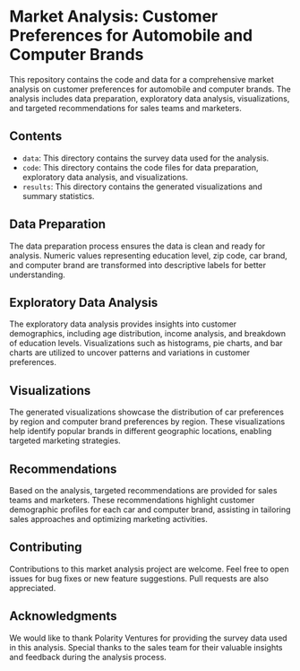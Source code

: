 # Market Analysis: Customer Preferences for Automobile and Computer Brands

This repository contains the code and data for a comprehensive market analysis on customer preferences for automobile and computer brands. The analysis includes data preparation, exploratory data analysis, visualizations, and targeted recommendations for sales teams and marketers.

## Contents

- `data`: This directory contains the survey data used for the analysis.
- `code`: This directory contains the code files for data preparation, exploratory data analysis, and visualizations.
- `results`: This directory contains the generated visualizations and summary statistics.

## Data Preparation

The data preparation process ensures the data is clean and ready for analysis. Numeric values representing education level, zip code, car brand, and computer brand are transformed into descriptive labels for better understanding.

## Exploratory Data Analysis

The exploratory data analysis provides insights into customer demographics, including age distribution, income analysis, and breakdown of education levels. Visualizations such as histograms, pie charts, and bar charts are utilized to uncover patterns and variations in customer preferences.

## Visualizations

The generated visualizations showcase the distribution of car preferences by region and computer brand preferences by region. These visualizations help identify popular brands in different geographic locations, enabling targeted marketing strategies.

## Recommendations

Based on the analysis, targeted recommendations are provided for sales teams and marketers. These recommendations highlight customer demographic profiles for each car and computer brand, assisting in tailoring sales approaches and optimizing marketing activities.

## Contributing

Contributions to this market analysis project are welcome. Feel free to open issues for bug fixes or new feature suggestions. Pull requests are also appreciated.

## Acknowledgments

We would like to thank Polarity Ventures for providing the survey data used in this analysis. Special thanks to the sales team for their valuable insights and feedback during the analysis process.
